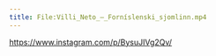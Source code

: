 ```yaml
---
title: File:Villi_Neto_–_Forníslenski_sjomlinn.mp4
---
```


https://www.instagram.com/p/BysuJIVg2Qv/